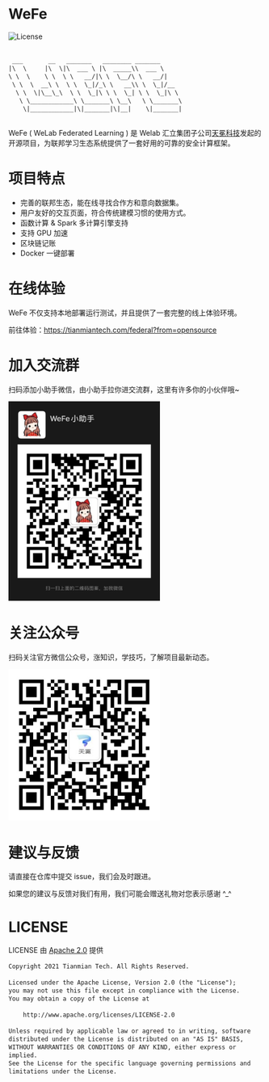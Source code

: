 # WeFe

![License](https://img.shields.io/badge/License-Apache%202.0-blue.svg)

```text

 ___       __   _______   ________ _______
|\  \     |\  \|\  ___ \ |\  _____\\  ___ \
\ \  \    \ \  \ \   __/|\ \  \__/\ \   __/|
 \ \  \  __\ \  \ \  \_|/_\ \   __\\ \  \_|/__
  \ \  \|\__\_\  \ \  \_|\ \ \  \_| \ \  \_|\ \
   \ \____________\ \_______\ \__\   \ \_______\
    \|____________|\|_______|\|__|    \|_______|


```

WeFe ( WeLab Federated Learning ) 是 Welab 汇立集团子公司[天冕科技](https://www.tianmiantech.com)发起的开源项目，为联邦学习生态系统提供了一套好用的可靠的安全计算框架。



# 项目特点

- 完善的联邦生态，能在线寻找合作方和意向数据集。
- 用户友好的交互页面，符合传统建模习惯的使用方式。
- 函数计算 & Spark 多计算引擎支持
- 支持 GPU 加速
- 区块链记账
- Docker 一键部署



# 在线体验

WeFe 不仅支持本地部署运行测试，并且提供了一套完整的线上体验环境。

前往体验：https://tianmiantech.com/federal?from=opensource



# 加入交流群

扫码添加小助手微信，由小助手拉你进交流群，这里有许多你的小伙伴哦~

<img src="_media/wechat.jpg" style="max-width:300px">

# 关注公众号
扫码关注官方微信公众号，涨知识，学技巧，了解项目最新动态。

<img src="_media/TianmianOfficialAccount.jpeg" style="max-width:300px">

# 建议与反馈

请直接在仓库中提交 issue，我们会及时跟进。

如果您的建议与反馈对我们有用，我们可能会赠送礼物对您表示感谢 ^_^


# LICENSE

LICENSE 由 [Apache 2.0](http://www.apache.org/licenses/LICENSE-2.0) 提供

```text
Copyright 2021 Tianmian Tech. All Rights Reserved.

Licensed under the Apache License, Version 2.0 (the "License");
you may not use this file except in compliance with the License.
You may obtain a copy of the License at

    http://www.apache.org/licenses/LICENSE-2.0

Unless required by applicable law or agreed to in writing, software
distributed under the License is distributed on an "AS IS" BASIS,
WITHOUT WARRANTIES OR CONDITIONS OF ANY KIND, either express or implied.
See the License for the specific language governing permissions and
limitations under the License.
```
